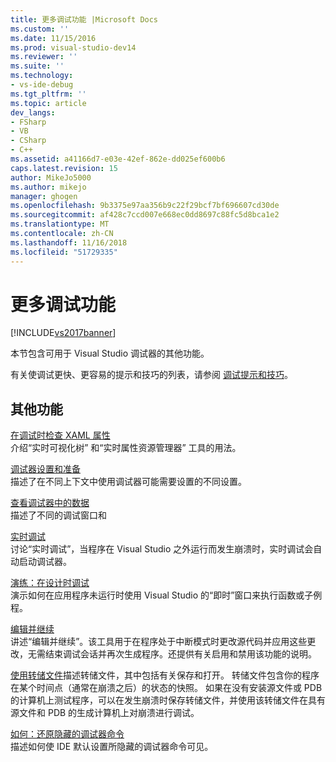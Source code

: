 ```yaml
---
title: 更多调试功能 |Microsoft Docs
ms.custom: ''
ms.date: 11/15/2016
ms.prod: visual-studio-dev14
ms.reviewer: ''
ms.suite: ''
ms.technology:
- vs-ide-debug
ms.tgt_pltfrm: ''
ms.topic: article
dev_langs:
- FSharp
- VB
- CSharp
- C++
ms.assetid: a41166d7-e03e-42ef-862e-dd025ef600b6
caps.latest.revision: 15
author: MikeJo5000
ms.author: mikejo
manager: ghogen
ms.openlocfilehash: 9b3375e97aa356b9c22f29bcf7bf696607cd30de
ms.sourcegitcommit: af428c7ccd007e668ec0dd8697c88fc5d8bca1e2
ms.translationtype: MT
ms.contentlocale: zh-CN
ms.lasthandoff: 11/16/2018
ms.locfileid: "51729335"
---
```

# <a name="more-debugging-features"></a>更多调试功能
[!INCLUDE[vs2017banner](../includes/vs2017banner.md)]

本节包含可用于 Visual Studio 调试器的其他功能。  
  
 有关使调试更快、更容易的提示和技巧的列表，请参阅 [调试提示和技巧](http://blogs.msdn.com/b/visualstudio/archive/2015/05/22/debugging-tips-and-tricks.aspx)。  
  
## <a name="additional-features"></a>其他功能  
 [在调试时检查 XAML 属性](../debugger/inspect-xaml-properties-while-debugging.md)  
 介绍“实时可视化树”  和“实时属性资源管理器”  工具的用法。  
  
 [调试器设置和准备](../debugger/debugger-settings-and-preparation.md)  
 描述了在不同上下文中使用调试器可能需要设置的不同设置。  
  
 [查看调试器中的数据](../debugger/viewing-data-in-the-debugger.md)  
 描述了不同的调试窗口和  
  
 [实时调试](../debugger/just-in-time-debugging-in-visual-studio.md)  
 讨论“实时调试”，当程序在 Visual Studio 之外运行而发生崩溃时，实时调试会自动启动调试器。  
  
 [演练：在设计时调试](../debugger/walkthrough-debugging-at-design-time.md)  
 演示如何在应用程序未运行时使用 Visual Studio 的“即时”窗口来执行函数或子例程。 
  
 [编辑并继续](../debugger/edit-and-continue.md)  
 讲述“编辑并继续”。该工具用于在程序处于中断模式时更改源代码并应用这些更改，无需结束调试会话并再次生成程序。还提供有关启用和禁用该功能的说明。  
  
 [使用转储文件](../debugger/using-dump-files.md)描述转储文件，其中包括有关保存和打开。 转储文件包含你的程序在某个时间点（通常在崩溃之后）的状态的快照。 如果在没有安装源文件或 PDB 的计算机上测试程序，可以在发生崩溃时保存转储文件，并使用该转储文件在具有源文件和 PDB 的生成计算机上对崩溃进行调试。 
  
 [如何：还原隐藏的调试器命令](../debugger/how-to-restore-hidden-debugger-commands.md)  
 描述如何使 IDE 默认设置所隐藏的调试器命令可见。



